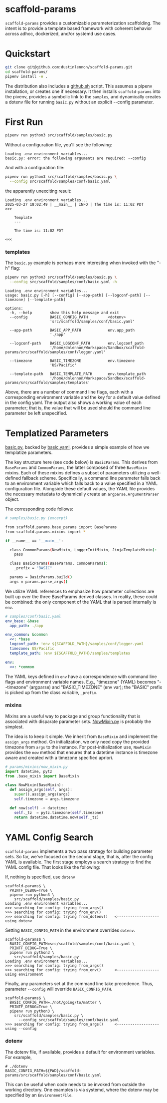 # scaffold-params

`scaffold-params` provides a customizable parameterization scaffolding.  The intent is to provide a template based framework with coherent behavior across adhoc, dockerized, and/or systemd use cases.

Quickstart
====

```bash
git clone git@github.com:dustinlennon/scaffold-params.git
cd scaffold-params/
pipenv install -e .
```

The distribution also includes a [github.sh](https://github.com/dustinlennon/scaffold-params/blob/main/gitpip.sh) script.  This assumes a pipenv installation, or creates one if necessary.  It then installs `scaffold-params` into the pivenv, provides a symbolic link to the `samples`, and dynamically creates a dotenv file for running `basic.py` without an explicit --config parameter.


First Run
===

```bash
pipenv run python3 src/scaffold/samples/basic.py
```

Without a configuration file, you'll see the following:

```
Loading .env environment variables...
basic.py: error: the following arguments are required: --config
```

And with a configuration file:

```bash
pipenv run python3 src/scaffold/samples/basic.py \
  --config src/scaffold/samples/conf/basic.yaml
```

the apparently unexciting result:

```
Loading .env environment variables...
2025-03-27 18:02:49 | __main__ | INFO | The time is: 11:02 PDT
>>>

    Template
    ---

    The time is: 11:02 PDT

<<<
```

### templates

The `basic.py` example is perhaps more interesting when invoked with the "-h" flag:

```bash
pipenv run python3 src/scaffold/samples/basic.py \
  --config src/scaffold/samples/conf/basic.yaml -h
```

```
Loading .env environment variables...
usage: basic.py [-h] [--config] [--app-path] [--logconf-path] [--timezone] [--template-path]

options:
  -h, --help        show this help message and exit
  --config          BASIC_CONFIG_PATH         <dotenv>
                    'src/scaffold/samples/conf/basic.yaml'
                    
  --app-path        BASIC_APP_PATH            env.app_path
                    './app'
                    
  --logconf-path    BASIC_LOGCONF_PATH        env.logconf_path
                    '/home/dnlennon/Workspace/Sandbox/scaffold-params/src/scaffold/samples/conf/logger.yaml'
                    
  --timezone        BASIC_TIMEZONE            env.timezone
                    'US/Pacific'
                    
  --template-path   BASIC_TEMPLATE_PATH       env.template_path
                    '/home/dnlennon/Workspace/Sandbox/scaffold-params/src/scaffold/samples/templates'
```

Above, there are a number of command line flags, each with a corresponding environment variable and the key for a default value defined in the config yaml.  The output also shows a working value of each parameter; that is, the value that will be used should the command line parameter be left unspecified.  


Templatized Parameters
====

[basic.py](https://github.com/dustinlennon/scaffold-params/blob/main/src/scaffold/samples/basic.py), backed by [basic.yaml](https://github.com/dustinlennon/scaffold-params/blob/main/src/scaffold/samples/conf/basic.yaml), provides a simple example of how we templatize parameters.

The key structure here (see code below) is `BasicParams`.  This derives from `BaseParams` and `CommonParams`, the latter composed of three `BaseMixin` mixins.  Each of these mixins defines a subset of parameters utilizing a well-defined fallback scheme.  Specifically, a command line parameter falls back to an environment variable which falls back to a value specified in a YAML configuration file.  Alongside these default values, the YAML file provides the necessary metadata to dynamically create an `argparse.ArgumentParser` object.

The corresponding code follows:

```bash
# samples/basic.py (excerpt)

from scaffold.params.base_params import BaseParams
from scaffold.params.mixins import *

if __name__ == '__main__':

  class CommonParams(NowMixin, LoggerInitMixin, JinjaTemplateMixin):
    pass

  class BasicParams(BaseParams, CommonParams):
    _prefix = "BASIC"

  params = BasicParams.build()
  args = params.parse_args()
```

We utilize YAML references to emphasize how parameter collections are built up over the three BaseParams derived classes.  In reality, these could be combined: the only component of the YAML that is parsed internally is `env`. 

```yaml
# samples/conf/basic.yaml
env_base: &base
  app_path: ./app

env_common: &common
  <<: *base
  logconf_path: !env ${SCAFFOLD_PATH}/samples/conf/logger.yaml
  timezone: US/Pacific
  template_path: !env ${SCAFFOLD_PATH}/samples/templates

env:
  <<: *common
```

The YAML keys defined in `env` have a correspondence with command line flags and environment variable names.  E.g., "timezone" (YAML) becomes "--timezone" (argparse) and "BASIC_TIMEZONE" (env var); the "BASIC" prefix is picked up from the class variable, `_prefix`.


### mixins

Mixins are a useful way to package and group functionality that is associated with disparate parameter sets.  [NowMixin.py](https://github.com/dustinlennon/scaffold-params/blob/main/src/scaffold/params/mixins/now_mixin.py) is probably the simplest.

The idea is to keep it simple.  We inherit from `BaseMixin` and implement the `assign_args` method.  On initialization, we only need copy the provided timezone from `args` to the instance.  For post-initialization use, `NowMixin` provides the `now` method that ensures that a datetime instance is timezone aware and created with a timezone specified apriori.

```python
# params/mixins/now_mixin.py
import datetime, pytz
from .base_mixin import BaseMixin

class NowMixin(BaseMixin):
  def assign_args(self, args):
    super().assign_args(args)
    self.timezone = args.timezone

  def now(self) -> datetime:
    self._tz  = pytz.timezone(self.timezone)
    return datetime.datetime.now(self._tz)
```


YAML Config Search
===

`scaffold-params` implements a two pass strategy for building parameter sets.  So far, we've focused on the second stage, that is, after the config YAML is available.  The first stage employs a search strategy to find the YAML config file.  That looks like the following:


If, nothing is specified, use `dotenv`

```
scaffold-params$ \
  PRINTF_DEBUG=True \
  pipenv run python3 \
    src/scaffold/samples/basic.py 
Loading .env environment variables...
>>> searching for config: trying from_args()
>>> searching for config: trying from_env()
>>> searching for config: trying from_dotenv()   <------------------- using dotenv
```

Setting `BASIC_CONFIG_PATH` in the environment overrides `dotenv`.

```
scaffold-params$ \
  BASIC_CONFIG_PATH=src/scaffold/samples/conf/basic.yaml \
  PRINTF_DEBUG=True \
  pipenv run python3 \
    src/scaffold/samples/basic.py 
Loading .env environment variables...
>>> searching for config: trying from_args()
>>> searching for config: trying from_env()      <------------------- using environment
```

Finally, any parameters set at the command line take precedence.  Thus, parameter `--config` will override `BASIC_CONFIG_PATH`.

```
scaffold-params$ \
  BASIC_CONFIG_PATH=./not/going/to/matter \
  PRINTF_DEBUG=True \
  pipenv run python3 \
    src/scaffold/samples/basic.py \
      --config src/scaffold/samples/conf/basic.yaml
>>> searching for config: trying from_args()     <------------------- using --config 
```

### dotenv

The dotenv file, if available, provides a default for environment variables.  For example,

```
# ./dotenv
BASIC_CONFIG_PATH=${PWD}/scaffold-params/src/scaffold/samples/conf/basic.yaml
```

This can be useful when code needs to be invoked from outside the working directory.  One examples is via systemd, where the dotenv may be specified by an `EnvironmentFile`.